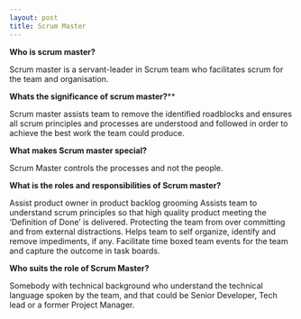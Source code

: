 ```yaml
---
layout: post
title: Scrum Master 
---
```


**Who is scrum master?**

Scrum master is a servant-leader in Scrum team who facilitates scrum for the team and organisation.

**Whats the significance of scrum master?****

Scrum master assists team to remove the identified roadblocks and ensures all scrum principles and processes are understood and followed in order to achieve the best work the team could produce.

**What makes Scrum master special?**

Scrum Master controls the processes and not the people.

**What is the roles and responsibilities of Scrum master?**

Assist product owner in product backlog grooming
Assists team to understand scrum principles so that high quality product meeting the ‘Definition of Done’ is delivered.
Protecting the team from over committing and from external distractions.
Helps team to self organize, identify and remove impediments, if any.
Facilitate time boxed team events for the team and capture the outcome in task boards.

**Who suits the role of Scrum Master?**

Somebody with technical background who understand the technical language spoken by the team, and that could be Senior Developer, Tech lead or a former Project Manager.
